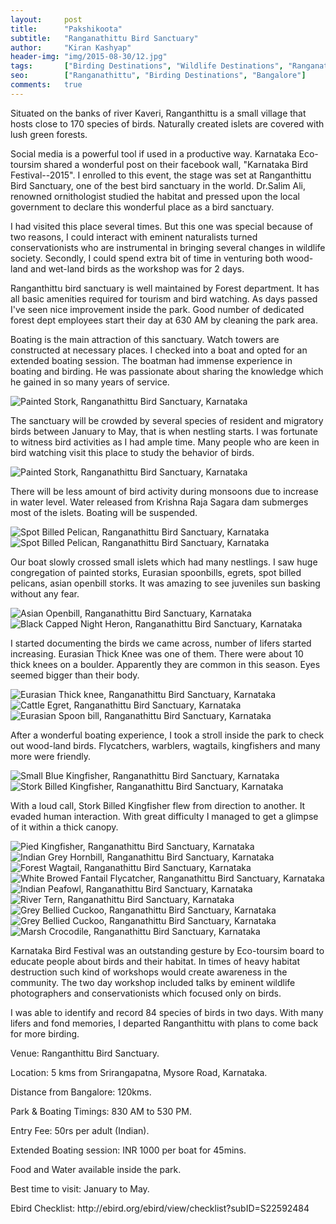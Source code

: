 ```yaml
---
layout:     post
title:      "Pakshikoota"
subtitle:   "Ranganathittu Bird Sanctuary"
author:     "Kiran Kashyap"
header-img: "img/2015-08-30/12.jpg"
tags:       ["Birding Destinations", "Wildlife Destinations", "Ranganathittu"]
seo:		["Ranganathittu", "Birding Destinations", "Bangalore"]
comments:   true
---
```


<p>Situated on the banks of river Kaveri, Ranganthittu is a small village that hosts close to 170 species of birds. Naturally created islets are covered with lush green forests.</p>

<p>Social media is a powerful tool if used in a productive way. Karnataka Eco-toursim shared a wonderful post on their facebook wall, "Karnataka Bird Festival--2015". I enrolled to this event, the stage was set at Ranganthittu Bird Sanctuary, one of the best bird sanctuary in the world. Dr.Salim Ali, renowned ornithologist studied the habitat and pressed upon the local government to declare this wonderful place as a bird sanctuary.</p>

<p>I had visited this place several times. But this one was special because of two reasons, I could interact with eminent naturalists turned conservationists who are instrumental in bringing several changes in wildlife society. Secondly, I could spend extra bit of time in venturing both wood-land and wet-land birds as the workshop was for 2 days.</p>

<p>Ranganthittu bird sanctuary is well maintained by Forest department. It has all basic amenities required for tourism and bird watching. As days passed I've seen nice improvement inside the park. Good number of dedicated forest dept employees start their day at 630 AM by cleaning the park area.</p> 

<p>Boating is the main attraction of this sanctuary. Watch towers are constructed at necessary places. I checked into a boat and opted for an extended boating session. The boatman had immense experience in boating and birding. He was passionate about sharing the knowledge which he gained in so many years of service.</p>

<img src="{{ site.baseurl }}/img/2015-08-30/1.jpg" alt="Painted Stork, Ranganathittu Bird Sanctuary, Karnataka">

<p>The sanctuary will be crowded by several species of resident and migratory birds between January to May, that is when nestling starts. I was fortunate to witness bird activities as I had ample time. Many people who are keen in bird watching visit this place to study the behavior of birds.</p>

<img src="{{ site.baseurl }}/img/2015-08-30/1.jpg" alt="Painted Stork, Ranganathittu Bird Sanctuary, Karnataka">

<p>There will be less amount of bird activity during monsoons due to increase in water level. Water released from Krishna Raja Sagara dam submerges most of the islets. Boating will be suspended.</p>

<img src="{{ site.baseurl }}/img/2015-08-30/1.jpg" alt="Spot Billed Pelican, Ranganathittu Bird Sanctuary, Karnataka">
<img src="{{ site.baseurl }}/img/2015-08-30/1.jpg" alt="Spot Billed Pelican, Ranganathittu Bird Sanctuary, Karnataka">

<p>Our boat slowly crossed small islets which had many nestlings. I saw huge congregation of painted storks, Eurasian spoonbills, egrets, spot billed pelicans, asian openbill storks. It was amazing to see juveniles sun basking without any fear.</p>

<img src="{{ site.baseurl }}/img/2015-08-30/1.jpg" alt="Asian Openbill, Ranganathittu Bird Sanctuary, Karnataka">
<img src="{{ site.baseurl }}/img/2015-08-30/1.jpg" alt="Black Capped Night Heron, Ranganathittu Bird Sanctuary, Karnataka">

<p>I started documenting the birds we came across, number of lifers started increasing. Eurasian Thick Knee was one of them. There were about 10 thick knees on a boulder. Apparently they are common in this season. Eyes seemed bigger than their body.</p>

<img src="{{ site.baseurl }}/img/2015-08-30/1.jpg" alt="Eurasian Thick knee, Ranganathittu Bird Sanctuary, Karnataka">
<img src="{{ site.baseurl }}/img/2015-08-30/1.jpg" alt="Cattle Egret, Ranganathittu Bird Sanctuary, Karnataka">
<img src="{{ site.baseurl }}/img/2015-08-30/1.jpg" alt="Eurasian Spoon bill, Ranganathittu Bird Sanctuary, Karnataka">

<p>After a wonderful boating experience, I took a stroll inside the park to check out wood-land birds. Flycatchers, warblers, wagtails, kingfishers and many more were friendly.</p>

<img src="{{ site.baseurl }}/img/2015-08-30/1.jpg" alt="Small Blue Kingfisher, Ranganathittu Bird Sanctuary, Karnataka">
<img src="{{ site.baseurl }}/img/2015-08-30/1.jpg" alt="Stork Billed Kingfisher, Ranganathittu Bird Sanctuary, Karnataka">

<p>With a loud call, Stork Billed Kingfisher flew from direction to another. It evaded human interaction. With great difficulty I managed to get a glimpse of it within a thick canopy.</p>

<img src="{{ site.baseurl }}/img/2015-08-30/1.jpg" alt="Pied Kingfisher, Ranganathittu Bird Sanctuary, Karnataka">
<img src="{{ site.baseurl }}/img/2015-08-30/1.jpg" alt="Indian Grey Hornbill, Ranganathittu Bird Sanctuary, Karnataka">
<img src="{{ site.baseurl }}/img/2015-08-30/1.jpg" alt="Forest Wagtail, Ranganathittu Bird Sanctuary, Karnataka">
<img src="{{ site.baseurl }}/img/2015-08-30/1.jpg" alt="White Browed Fantail Flycatcher, Ranganathittu Bird Sanctuary, Karnataka">
<img src="{{ site.baseurl }}/img/2015-08-30/1.jpg" alt="Indian Peafowl, Ranganathittu Bird Sanctuary, Karnataka">
<img src="{{ site.baseurl }}/img/2015-08-30/1.jpg" alt="River Tern, Ranganathittu Bird Sanctuary, Karnataka">
<img src="{{ site.baseurl }}/img/2015-08-30/1.jpg" alt="Grey Bellied Cuckoo, Ranganathittu Bird Sanctuary, Karnataka">
<img src="{{ site.baseurl }}/img/2015-08-30/1.jpg" alt="Grey Bellied Cuckoo, Ranganathittu Bird Sanctuary, Karnataka">
<img src="{{ site.baseurl }}/img/2015-08-30/1.jpg" alt="Marsh Crocodile, Ranganathittu Bird Sanctuary, Karnataka">

<p>Karnataka Bird Festival was an outstanding gesture by Eco-toursim board to educate people about birds and their habitat. In times of heavy habitat destruction such kind of workshops would create awareness in the community. The two day workshop included talks by eminent wildlife photographers and conservationists which focused only on birds.</p>

<p>I was able to identify and record 84 species of birds in two days. With many lifers and fond memories, I departed Ranganthittu with plans to come back for more birding.</p>

<p>Venue: Ranganthittu Bird Sanctuary.</p>
<p>Location: 5 kms from Srirangapatna, Mysore Road, Karnataka.</p>
<p>Distance from Bangalore: 120kms.</p>
<p>Park & Boating Timings: 830 AM to 530 PM.</p>
<p>Entry Fee: 50rs per adult (Indian).</p>
<p>Extended Boating session: INR 1000 per boat for 45mins.</p>
<p>Food and Water available inside the park.</p>
<p>Best time to visit: January to May.</p>

<p>Ebird Checklist: http://ebird.org/ebird/view/checklist?subID=S22592484</p>




